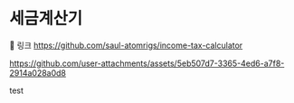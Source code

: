 # 세금계산기

🔗 링크 https://github.com/saul-atomrigs/income-tax-calculator

https://github.com/user-attachments/assets/5eb507d7-3365-4ed6-a7f8-2914a028a0d8

test
